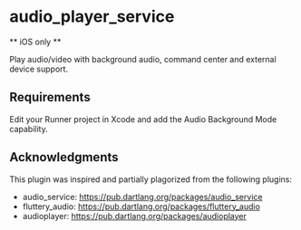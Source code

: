 # audio_player_service

** iOS only **

Play audio/video with background audio, command center and external device support.

## Requirements

Edit your Runner project in Xcode and add the Audio Background Mode capability.

## Acknowledgments

This plugin was inspired and partially plagorized from the following plugins:

- audio_service: https://pub.dartlang.org/packages/audio_service
- fluttery_audio: https://pub.dartlang.org/packages/fluttery_audio
- audioplayer: https://pub.dartlang.org/packages/audioplayer
